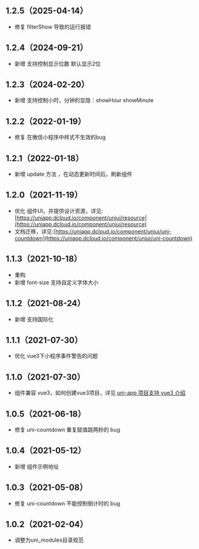 ## 1.2.5（2025-04-14）
- 修复 filterShow 导致的运行报错
## 1.2.4（2024-09-21）
- 新增 支持控制显示位数 默认显示2位
## 1.2.3（2024-02-20）
- 新增 支持控制小时，分钟的显隐：showHour showMinute
## 1.2.2（2022-01-19）
- 修复 在微信小程序中样式不生效的bug
## 1.2.1（2022-01-18）
- 新增 update 方法 ，在动态更新时间后，刷新组件
## 1.2.0（2021-11-19）
- 优化 组件UI，并提供设计资源，详见:[https://uniapp.dcloud.io/component/uniui/resource](https://uniapp.dcloud.io/component/uniui/resource)
- 文档迁移，详见:[https://uniapp.dcloud.io/component/uniui/uni-countdown](https://uniapp.dcloud.io/component/uniui/uni-countdown)
## 1.1.3（2021-10-18）
- 重构
- 新增 font-size 支持自定义字体大小
## 1.1.2（2021-08-24）
- 新增 支持国际化
## 1.1.1（2021-07-30）
- 优化 vue3下小程序事件警告的问题
## 1.1.0（2021-07-30）
- 组件兼容 vue3，如何创建vue3项目，详见 [uni-app 项目支持 vue3 介绍](https://ask.dcloud.net.cn/article/37834)
## 1.0.5（2021-06-18）
- 修复 uni-countdown 重复赋值跳两秒的 bug
## 1.0.4（2021-05-12）
- 新增 组件示例地址
## 1.0.3（2021-05-08）
- 修复 uni-countdown 不能控制倒计时的 bug
## 1.0.2（2021-02-04）
- 调整为uni_modules目录规范
